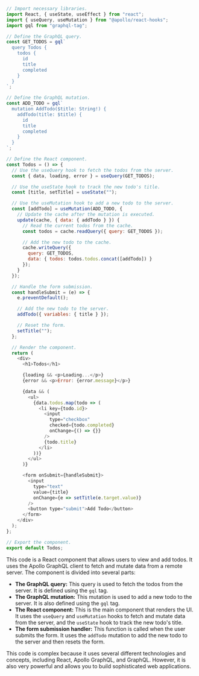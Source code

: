 ```javascript
// Import necessary libraries.
import React, { useState, useEffect } from "react";
import { useQuery, useMutation } from "@apollo/react-hooks";
import gql from "graphql-tag";

// Define the GraphQL query.
const GET_TODOS = gql`
  query Todos {
    todos {
      id
      title
      completed
    }
  }
`;

// Define the GraphQL mutation.
const ADD_TODO = gql`
  mutation AddTodo($title: String!) {
    addTodo(title: $title) {
      id
      title
      completed
    }
  }
`;

// Define the React component.
const Todos = () => {
  // Use the useQuery hook to fetch the todos from the server.
  const { data, loading, error } = useQuery(GET_TODOS);

  // Use the useState hook to track the new todo's title.
  const [title, setTitle] = useState("");

  // Use the useMutation hook to add a new todo to the server.
  const [addTodo] = useMutation(ADD_TODO, {
    // Update the cache after the mutation is executed.
    update(cache, { data: { addTodo } }) {
      // Read the current todos from the cache.
      const todos = cache.readQuery({ query: GET_TODOS });

      // Add the new todo to the cache.
      cache.writeQuery({
        query: GET_TODOS,
        data: { todos: todos.todos.concat([addTodo]) }
      });
    }
  });

  // Handle the form submission.
  const handleSubmit = (e) => {
    e.preventDefault();

    // Add the new todo to the server.
    addTodo({ variables: { title } });

    // Reset the form.
    setTitle("");
  };

  // Render the component.
  return (
    <div>
      <h1>Todos</h1>

      {loading && <p>Loading...</p>}
      {error && <p>Error: {error.message}</p>}

      {data && (
        <ul>
          {data.todos.map(todo => (
            <li key={todo.id}>
              <input
                type="checkbox"
                checked={todo.completed}
                onChange={() => {}}
              />
              {todo.title}
            </li>
          ))}
        </ul>
      )}

      <form onSubmit={handleSubmit}>
        <input
          type="text"
          value={title}
          onChange={e => setTitle(e.target.value)}
        />
        <button type="submit">Add Todo</button>
      </form>
    </div>
  );
};

// Export the component.
export default Todos;
```

This code is a React component that allows users to view and add todos. It uses the Apollo GraphQL client to fetch and mutate data from a remote server. The component is divided into several parts:

* **The GraphQL query:** This query is used to fetch the todos from the server. It is defined using the `gql` tag.
* **The GraphQL mutation:** This mutation is used to add a new todo to the server. It is also defined using the `gql` tag.
* **The React component:** This is the main component that renders the UI. It uses the `useQuery` and `useMutation` hooks to fetch and mutate data from the server, and the `useState` hook to track the new todo's title.
* **The form submission handler:** This function is called when the user submits the form. It uses the `addTodo` mutation to add the new todo to the server and then resets the form.

This code is complex because it uses several different technologies and concepts, including React, Apollo GraphQL, and GraphQL. However, it is also very powerful and allows you to build sophisticated web applications.